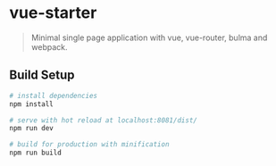 # vue-starter

> Minimal single page application with vue, vue-router, bulma and webpack.

## Build Setup

``` bash
# install dependencies
npm install

# serve with hot reload at localhost:8081/dist/
npm run dev

# build for production with minification
npm run build
```
